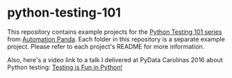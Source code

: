 # python-testing-101
This repository contains example projects for the
[Python Testing 101 series](https://automationpanda.com/2017/03/06/python-testing-101-introduction/)
from [Automation Panda](https://automationpanda.com/).
Each folder in this repository is a separate example project.
Please refer to each project's README for more information.

Also, here's a video link to a talk I delivered at PyData Carolinas 2016 about Python testing:
[Testing is Fun in Python!](https://www.youtube.com/watch?v=Sb2tz9Hlbp8)

